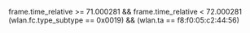 frame.time_relative >= 71.000281 && frame.time_relative < 72.000281
(wlan.fc.type_subtype == 0x0019) && (wlan.ta == f8:f0:05:c2:44:56)
